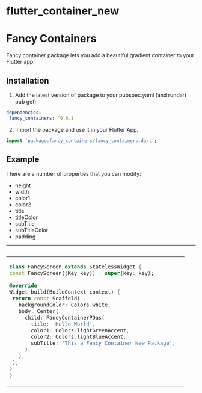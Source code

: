 # flutter_container_new

# Fancy Containers

Fancy container package lets you add a beautiful gradient container to your Flutter app.

## Installation

1. Add the latest version of package to your pubspec.yaml (and rundart pub get):
```yaml
dependencies:
 fancy_containers: ^0.0.1
```

2. Import the package and use it in your Flutter App.
```dart
import 'package:fancy_containers/fancy_containers.dart';
```
## Example
There are a number of properties that you can modify:
- height
- width
- color1
- color2
- title
- titleColor
- subTitle
- subTitleColor
- padding

<hr>

<table>
 <tr>
  <td>
  
   ```dart
   class FancyScreen extends StatelessWidget {
  const FancyScreen({Key key}) : super(key: key);

  @override
  Widget build(BuildContext context) {
    return const Scaffold(
      backgroundColor: Colors.white,
      body: Center(
        child: FancyContainerPDas(
          title: 'Hello World',
          color1: Colors.lightGreenAccent,
          color2: Colors.lightBlueAccent,
          subTitle: 'This a Fancy Container New Package',
        ),
      ),
    );
  }
}

   ```
   
  </td>
  <td>
    <tr>
        <img src="https://user-images.githubusercontent.com/53579386/126896556-911d4778-04cd-49bf-b32a-01a6eb3b0155.jpeg" alt="">
    </tr>
  </td>
 </tr>
</table>
